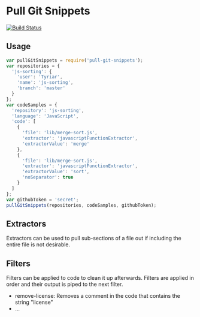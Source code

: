 # Pull Git Snippets

[![Build Status](https://travis-ci.org/Tyriar/pull-git-snippets.svg?branch=master)](https://travis-ci.org/Tyriar/pull-git-snippets)

## Usage

```js
var pullGitSnippets = require('pull-git-snippets');
var repositories = {
  'js-sorting': {
    'user': 'Tyriar',
    'name': 'js-sorting',
    'branch': 'master'
  }
};
var codeSamples = {
  'repository': 'js-sorting',
  'language': 'JavaScript',
  'code': [
    {
      'file': 'lib/merge-sort.js',
      'extractor': 'javascriptFunctionExtractor',
      'extractorValue': 'merge'
    },
    {
      'file': 'lib/merge-sort.js',
      'extractor': 'javascriptFunctionExtractor',
      'extractorValue': 'sort',
      'noSeparator': true
    }
  ]
};
var githubToken = 'secret';
pullGitSnippets(repositories, codeSamples, githubToken);
```

## Extractors

Extractors can be used to pull sub-sections of a file out if including the entire file is not desirable.

## Filters

Filters can be applied to code to clean it up afterwards. Filters are applied in order and their output is piped to the next filter.

- remove-license: Removes a comment in the code that contains the string "license"
- ...
